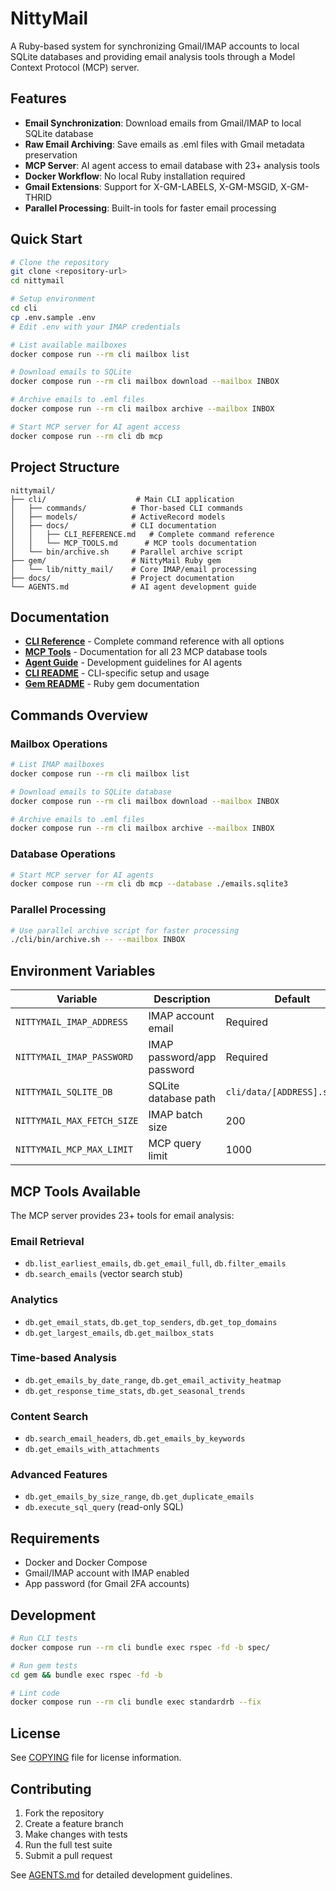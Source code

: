# NittyMail

A Ruby-based system for synchronizing Gmail/IMAP accounts to local SQLite databases and providing email analysis tools through a Model Context Protocol (MCP) server.

## Features

- **Email Synchronization**: Download emails from Gmail/IMAP to local SQLite database
- **Raw Email Archiving**: Save emails as .eml files with Gmail metadata preservation
- **MCP Server**: AI agent access to email database with 23+ analysis tools
- **Docker Workflow**: No local Ruby installation required
- **Gmail Extensions**: Support for X-GM-LABELS, X-GM-MSGID, X-GM-THRID
- **Parallel Processing**: Built-in tools for faster email processing

## Quick Start

```bash
# Clone the repository
git clone <repository-url>
cd nittymail

# Setup environment
cd cli
cp .env.sample .env
# Edit .env with your IMAP credentials

# List available mailboxes
docker compose run --rm cli mailbox list

# Download emails to SQLite
docker compose run --rm cli mailbox download --mailbox INBOX

# Archive emails to .eml files
docker compose run --rm cli mailbox archive --mailbox INBOX

# Start MCP server for AI agent access
docker compose run --rm cli db mcp
```

## Project Structure

```
nittymail/
├── cli/                    # Main CLI application
│   ├── commands/          # Thor-based CLI commands
│   ├── models/            # ActiveRecord models
│   ├── docs/              # CLI documentation
│   │   ├── CLI_REFERENCE.md   # Complete command reference
│   │   └── MCP_TOOLS.md      # MCP tools documentation
│   └── bin/archive.sh     # Parallel archive script
├── gem/                   # NittyMail Ruby gem
│   └── lib/nitty_mail/    # Core IMAP/email processing
├── docs/                  # Project documentation
└── AGENTS.md              # AI agent development guide
```

## Documentation

- **[CLI Reference](cli/docs/CLI_REFERENCE.md)** - Complete command reference with all options
- **[MCP Tools](cli/docs/MCP_TOOLS.md)** - Documentation for all 23 MCP database tools
- **[Agent Guide](AGENTS.md)** - Development guidelines for AI agents
- **[CLI README](cli/README.md)** - CLI-specific setup and usage
- **[Gem README](gem/README.md)** - Ruby gem documentation

## Commands Overview

### Mailbox Operations
```bash
# List IMAP mailboxes
docker compose run --rm cli mailbox list

# Download emails to SQLite database
docker compose run --rm cli mailbox download --mailbox INBOX

# Archive emails to .eml files
docker compose run --rm cli mailbox archive --mailbox INBOX
```

### Database Operations
```bash
# Start MCP server for AI agents
docker compose run --rm cli db mcp --database ./emails.sqlite3
```

### Parallel Processing
```bash
# Use parallel archive script for faster processing
./cli/bin/archive.sh -- --mailbox INBOX
```

## Environment Variables

| Variable | Description | Default |
|----------|-------------|---------|
| `NITTYMAIL_IMAP_ADDRESS` | IMAP account email | Required |
| `NITTYMAIL_IMAP_PASSWORD` | IMAP password/app password | Required |
| `NITTYMAIL_SQLITE_DB` | SQLite database path | `cli/data/[ADDRESS].sqlite3` |
| `NITTYMAIL_MAX_FETCH_SIZE` | IMAP batch size | 200 |
| `NITTYMAIL_MCP_MAX_LIMIT` | MCP query limit | 1000 |

## MCP Tools Available

The MCP server provides 23+ tools for email analysis:

### Email Retrieval
- `db.list_earliest_emails`, `db.get_email_full`, `db.filter_emails`
- `db.search_emails` (vector search stub)

### Analytics
- `db.get_email_stats`, `db.get_top_senders`, `db.get_top_domains`
- `db.get_largest_emails`, `db.get_mailbox_stats`

### Time-based Analysis
- `db.get_emails_by_date_range`, `db.get_email_activity_heatmap`
- `db.get_response_time_stats`, `db.get_seasonal_trends`

### Content Search
- `db.search_email_headers`, `db.get_emails_by_keywords`
- `db.get_emails_with_attachments`

### Advanced Features
- `db.get_emails_by_size_range`, `db.get_duplicate_emails`
- `db.execute_sql_query` (read-only SQL)

## Requirements

- Docker and Docker Compose
- Gmail/IMAP account with IMAP enabled
- App password (for Gmail 2FA accounts)

## Development

```bash
# Run CLI tests
docker compose run --rm cli bundle exec rspec -fd -b spec/

# Run gem tests
cd gem && bundle exec rspec -fd -b

# Lint code
docker compose run --rm cli bundle exec standardrb --fix
```

## License

See [COPYING](COPYING) file for license information.

## Contributing

1. Fork the repository
2. Create a feature branch
3. Make changes with tests
4. Run the full test suite
5. Submit a pull request

See [AGENTS.md](AGENTS.md) for detailed development guidelines.